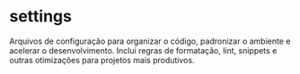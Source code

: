 # settings
 Arquivos de configuração para organizar o código, padronizar o ambiente e acelerar o desenvolvimento. Inclui regras de formatação, lint, snippets e outras otimizações para projetos mais produtivos.
